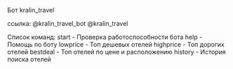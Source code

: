 Бот kralin_travel 

ссылка:
   @kralin_travel_bot
   @kralin_travel

Список команд:
   start - Проверка работоспособности бота
   help - Помощь по боту
   lowprice - Топ дешевых отелей
   highprice - Топ дорогих отелей
   bestdeal - Топ отелей по цене и расположению
   history - История поиска отелей